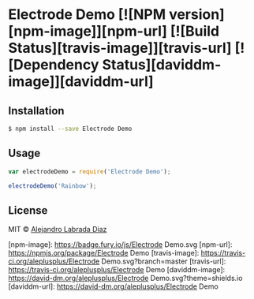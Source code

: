 # Electrode Demo [![NPM version][npm-image]][npm-url] [![Build Status][travis-image]][travis-url] [![Dependency Status][daviddm-image]][daviddm-url]
> 

## Installation

```sh
$ npm install --save Electrode Demo
```

## Usage

```js
var electrodeDemo = require('Electrode Demo');

electrodeDemo('Rainbow');
```
## License

MIT © [Alejandro Labrada Diaz]()


[npm-image]: https://badge.fury.io/js/Electrode Demo.svg
[npm-url]: https://npmjs.org/package/Electrode Demo
[travis-image]: https://travis-ci.org/aleplusplus/Electrode Demo.svg?branch=master
[travis-url]: https://travis-ci.org/aleplusplus/Electrode Demo
[daviddm-image]: https://david-dm.org/aleplusplus/Electrode Demo.svg?theme=shields.io
[daviddm-url]: https://david-dm.org/aleplusplus/Electrode Demo
